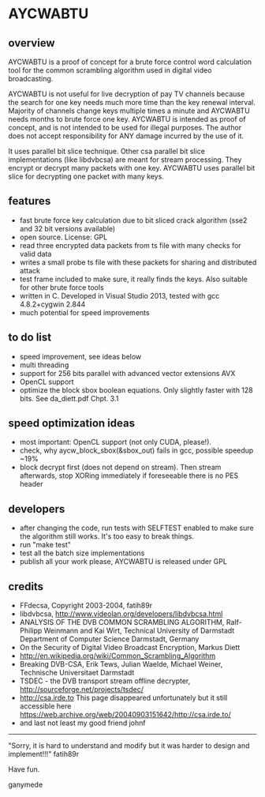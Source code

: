 AYCWABTU
========

overview
--------
AYCWABTU is a proof of concept for a brute force control word calculation tool for the common scrambling algorithm used in digital video broadcasting.

AYCWABTU is not useful for live decryption of pay TV channels because the search for one key needs much more time than the key renewal interval. Majority of channels change keys multiple times a minute and AYCWABTU needs months to brute force one key. AYCWABTU is intended as proof of concept, and is not intended to be used for illegal purposes. The author does not accept responsibility for ANY damage incurred by the use of it.

It uses parallel bit slice technique. Other csa parallel bit slice implementations (like libdvbcsa) are meant for stream processing. They encrypt or decrypt many packets with one key. AYCWABTU uses parallel bit slice for decrypting one packet with many keys.

features
--------
* fast brute force key calculation due to bit sliced crack algorithm (sse2 and 32 bit versions available)
* open source. License: GPL
* read three encrypted data packets from ts file with many checks for valid data
* writes a small probe ts file with these packets for sharing and distributed attack
* test frame included to make sure, it really finds the keys. Also suitable for other brute force tools
* written in C. Developed in Visual Studio 2013, tested with gcc 4.8.2+cygwin 2.844
* much potential for speed improvements


to do list
----------
* speed improvement, see ideas below
* multi threading
* support for 256 bits parallel with advanced vector extensions AVX
* OpenCL support
* optimize the block sbox boolean equations. Only slightly faster with 128 bits. See da_diett.pdf Chpt. 3.1

speed optimization ideas
------------------------
* most important: OpenCL support (not only CUDA, please!). 
* check, why aycw_block_sbox(&sbox_out) fails in gcc, possible speedup ~19%
* block decrypt first (does not depend on stream). Then stream afterwards, stop XORing immediately 
  if foreseeable there is no PES header

developers
----------
* after changing the code, run tests with SELFTEST enabled to make sure the algorithm still works. It's too easy to break things.
* run "make test"
* test all the batch size implementations
* publish all your work please, AYCWABTU is released under GPL

credits
-------
* FFdecsa, Copyright 2003-2004, fatih89r
* libdvbcsa, http://www.videolan.org/developers/libdvbcsa.html
* ANALYSIS OF THE DVB COMMON SCRAMBLING ALGORITHM, Ralf-Philipp Weinmann and Kai Wirt, Technical University of Darmstadt Department of Computer Science Darmstadt, Germany
* On the Security of Digital Video Broadcast Encryption, Markus Diett
* http://en.wikipedia.org/wiki/Common_Scrambling_Algorithm
* Breaking DVB-CSA, Erik Tews, Julian Waelde, Michael Weiner, Technische Universitaet Darmstadt
* TSDEC - the DVB transport stream offline decrypter, http://sourceforge.net/projects/tsdec/
* http://csa.irde.to   This page disappeared unfortunately but it still accessible here https://web.archive.org/web/20040903151642/http://csa.irde.to/
* and last not least my good friend johnf

***
"Sorry, it is hard to understand and modify but it was harder to design and implement!!!"        fatih89r

Have fun.

ganymede
